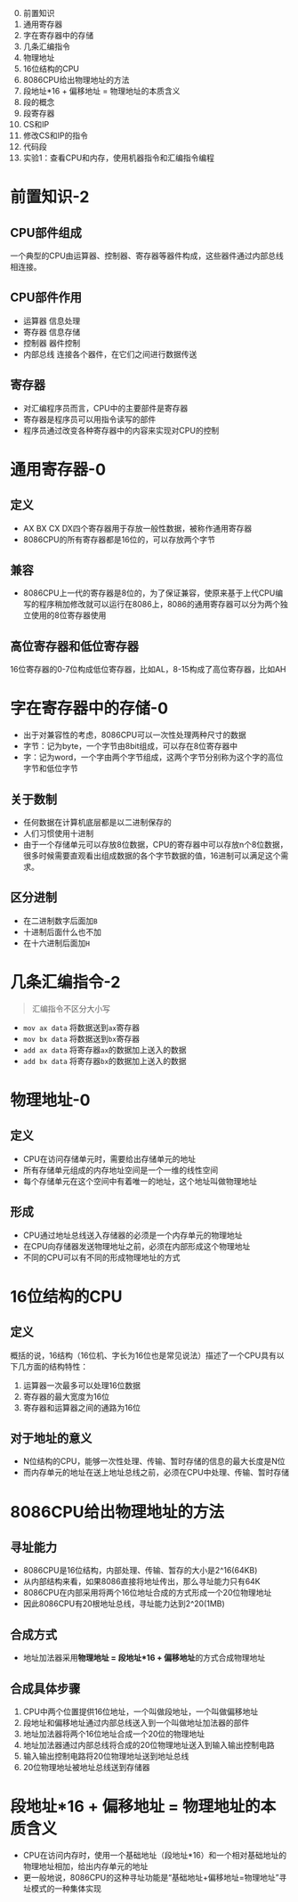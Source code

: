 0. 前置知识
1. 通用寄存器
2. 字在寄存器中的存储
3. 几条汇编指令
4. 物理地址
5. 16位结构的CPU
6. 8086CPU给出物理地址的方法
7. 段地址*16 + 偏移地址 = 物理地址的本质含义
8. 段的概念
9. 段寄存器
10. CS和IP
11. 修改CS和IP的指令
12. 代码段
13. 实验1：查看CPU和内存，使用机器指令和汇编指令编程



# 前置知识-2
## CPU部件组成
一个典型的CPU由运算器、控制器、寄存器等器件构成，这些器件通过内部总线相连接。

## CPU部件作用
- 运算器 信息处理
- 寄存器 信息存储
- 控制器 器件控制
- 内部总线 连接各个器件，在它们之间进行数据传送

## 寄存器
- 对汇编程序员而言，CPU中的主要部件是寄存器
- 寄存器是程序员可以用指令读写的部件
- 程序员通过改变各种寄存器中的内容来实现对CPU的控制


# 通用寄存器-0
## 定义
- AX BX CX DX四个寄存器用于存放一般性数据，被称作通用寄存器
- 8086CPU的所有寄存器都是16位的，可以存放两个字节

## 兼容
- 8086CPU上一代的寄存器是8位的，为了保证兼容，使原来基于上代CPU编写的程序稍加修改就可以运行在8086上，8086的通用寄存器可以分为两个独立使用的8位寄存器使用
 
## 高位寄存器和低位寄存器
16位寄存器的0-7位构成低位寄存器，比如AL，8-15构成了高位寄存器，比如AH


# 字在寄存器中的存储-0
- 出于对兼容性的考虑，8086CPU可以一次性处理两种尺寸的数据
- 字节：记为byte，一个字节由8bit组成，可以存在8位寄存器中
- 字：记为word，一个字由两个字节组成，这两个字节分别称为这个字的高位字节和低位字节

## 关于数制
- 任何数据在计算机底层都是以二进制保存的
- 人们习惯使用十进制
- 由于一个存储单元可以存放8位数据，CPU的寄存器中可以存放n个8位数据，很多时候需要直观看出组成数据的各个字节数据的值，16进制可以满足这个需求。

## 区分进制
- 在二进制数字后面加`B`
- 十进制后面什么也不加
- 在十六进制后面加`H`


# 几条汇编指令-2
> 汇编指令不区分大小写

- `mov ax data` 将数据送到`ax`寄存器
- `mov bx data` 将数据送到`bx`寄存器
- `add ax data` 将寄存器`ax`的数据加上送入的数据
- `add bx data` 将寄存器`bx`的数据加上送入的数据


# 物理地址-0
## 定义
- CPU在访问存储单元时，需要给出存储单元的地址
- 所有存储单元组成的内存地址空间是一个一维的线性空间
- 每个存储单元在这个空间中有着唯一的地址，这个地址叫做物理地址

## 形成
- CPU通过地址总线送入存储器的必须是一个内存单元的物理地址
- 在CPU向存储器发送物理地址之前，必须在内部形成这个物理地址
- 不同的CPU可以有不同的形成物理地址的方式


# 16位结构的CPU
## 定义
概括的说，16结构（16位机、字长为16位也是常见说法）描述了一个CPU具有以下几方面的结构特性：
1. 运算器一次最多可以处理16位数据
1. 寄存器的最大宽度为16位
1. 寄存器和运算器之间的通路为16位

## 对于地址的意义
- N位结构的CPU，能够一次性处理、传输、暂时存储的信息的最大长度是N位
- 而内存单元的地址在送上地址总线之前，必须在CPU中处理、传输、暂时存储


# 8086CPU给出物理地址的方法
## 寻址能力
- 8086CPU是16位结构，内部处理、传输、暂存的大小是2^16(64KB)
- 从内部结构来看，如果8086直接将地址传出，那么寻址能力只有64K
- 8086CPU在内部采用将两个16位地址合成的方式形成一个20位物理地址
- 因此8086CPU有20根地址总线，寻址能力达到2^20(1MB)

## 合成方式
- 地址加法器采用**物理地址 = 段地址*16 + 偏移地址**的方式合成物理地址

## 合成具体步骤
1. CPU中两个位置提供16位地址，一个叫做段地址，一个叫做偏移地址
2. 段地址和偏移地址通过内部总线送入到一个叫做地址加法器的部件
3. 地址加法器将两个16位地址合成一个20位的物理地址
4. 地址加法器通过内部总线将合成的20位物理地址送入到输入输出控制电路   
5. 输入输出控制电路将20位物理地址送到地址总线
6. 20位物理地址被地址总线送到存储器


# 段地址*16 + 偏移地址 = 物理地址的本质含义
- CPU在访问内存时，使用一个基础地址（段地址*16）和一个相对基础地址的物理地址相加，给出内存单元的地址
- 更一般地说，8086CPU的这种寻址功能是“基础地址+偏移地址=物理地址”寻址模式的一种集体实现